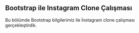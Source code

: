 ## Bootstrap ile Instagram Clone Çalışması
Bu bölümde Bootstrap bilgilerimiz ile İnstagram clone çalışması gerçekleştirdik.